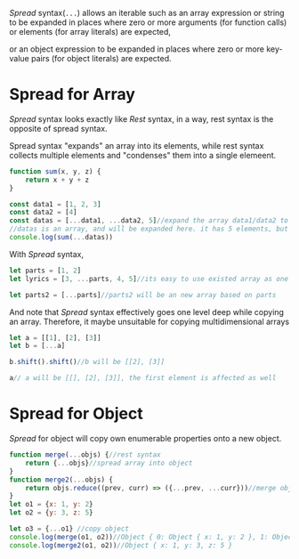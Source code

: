 *Spread* syntax(`...`) allows an iterable such as an array expression or string to be expanded in places where zero or more arguments (for function calls) or elements (for array literals) are expected, 

or an object expression to be expanded in places where zero or more key-value pairs (for object literals) are expected.

# Spread for Array
*Spread* syntax looks exactly like *Rest* syntax, in a way, rest syntax is the opposite of spread syntax.

Spread syntax "expands" an array into its elements, while rest syntax collects multiple elements and "condenses" them into a single elemeent.

```js
function sum(x, y, z) {
    return x + y + z
}

const data1 = [1, 2, 3]
const data2 = [4]
const datas = [...data1, ...data2, 5]//expand the array data1/data2 to elements, then generate a new array
//datas is an array, and will be expanded here. it has 5 elements, but the sum function only require three parameters, so the first three elements will be used
console.log(sum(...datas))
```

With *Spread* syntax, 
```js
let parts = [1, 2]
let lyrics = [3, ...parts, 4, 5]//its easy to use existed array as one part of new array

let parts2 = [...parts]//parts2 will be an new array based on parts
```

And note that *Spread* syntax effectively goes one level deep while copying an array. Therefore, it maybe unsuitable for copying multidimensional arrays
```js
let a = [[1], [2], [3]]
let b = [...a]

b.shift().shift()//b will be [[2], [3]]

a// a will be [[], [2], [3]], the first element is affected as well
```

# Spread for Object
*Spread* for object will copy own enumerable properties onto a new object.
```js
function merge(...objs) {//rest syntax
	return {...objs}//spread array into object
}
function merge2(...objs) {
	return objs.reduce((prev, curr) => ({...prev, ...curr}))//merge object into one object using spread
}
let o1 = {x: 1, y: 2}
let o2 = {y: 3, z: 5}

let o3 = {...o1} //copy object
console.log(merge(o1, o2))//Object { 0: Object { x: 1, y: 2 }, 1: Object { y: 3, z: 5 } }
console.log(merge2(o1, o2))//Object { x: 1, y: 3, z: 5 }
```
